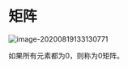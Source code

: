 # 矩阵

![image-20200819133130771](G:\408-exam\笔记篇\线性代数\矩阵.assets\image-20200819133130771.png)

如果所有元素都为0，则称为0矩阵。